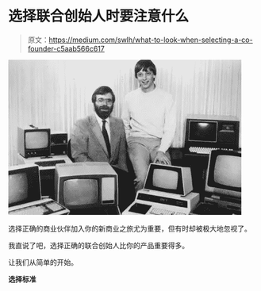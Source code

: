 # 选择联合创始人时要注意什么

> 原文：<https://medium.com/swlh/what-to-look-when-selecting-a-co-founder-c5aab566c617>

![](img/41cd04b59c87bf0ea1d534788b9e1577.png)

选择正确的商业伙伴加入你的新商业之旅尤为重要，但有时却被极大地忽视了。

我直说了吧，选择正确的联合创始人比你的产品重要得多。

让我们从简单的开始。

**选择标准**
